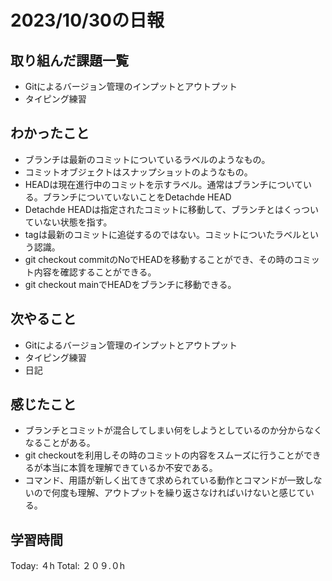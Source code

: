 # 2023/10/30の日報
## 取り組んだ課題一覧
*  Gitによるバージョン管理のインプットとアウトプット
*  タイピング練習
## わかったこと
* ブランチは最新のコミットについているラベルのようなもの。
* コミットオブジェクトはスナップショットのようなもの。
* HEADは現在進行中のコミットを示すラベル。通常はブランチについている。ブランチについていないことをDetachde HEAD
* Detachde HEADは指定されたコミットに移動して、ブランチとはくっついていない状態を指す。
* tagは最新のコミットに追従するのではない。コミットについたラベルという認識。
* git checkout commitのNoでHEADを移動することができ、その時のコミット内容を確認することができる。
* git checkout mainでHEADをブランチに移動できる。
## 次やること
*  Gitによるバージョン管理のインプットとアウトプット
*  タイピング練習
*  日記
## 感じたこと
* ブランチとコミットが混合してしまい何をしようとしているのか分からなくなることがある。
* git checkoutを利用しその時のコミットの内容をスムーズに行うことができるが本当に本質を理解できているか不安である。
* コマンド、用語が新しく出てきて求められている動作とコマンドが一致しないので何度も理解、アウトプットを繰り返さなければいけないと感じている。
## 学習時間
Today: ４h
Total: ２０９.０h
